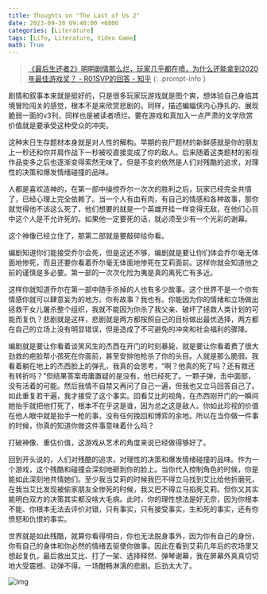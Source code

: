 ```yaml
---
title: Thoughts on "The Last of Us 2"
date: 2023-09-30 09:40:00 +0800
categories: [Literature]
tags: [Life, Literature, Video Game]
math: True
---
```


> [《最后生还者2》明明剧情那么烂，玩家几乎都在喷，为什么还能拿到2020年最佳游戏奖？ - R01SVP的回答 - 知乎](https://www.zhihu.com/question/457074050/answer/3429040544)
{: .prompt-info }

剧情和叙事本来就是挺好的，只是很多玩家玩游戏就是图个爽，想体验自己身临其境冒险闯关的感觉，根本不是来欣赏悲剧的。同样，描述蝙蝠侠内心挣扎的、展现脆弱一面的v3刊，同样也是被读者喷烂。要在游戏和真加入一点严肃的文学欣赏价值就是要承受这种受众的冲突。

这种末日生存题材本身就是对人性的解构。早期的丧尸题材的新鲜感就是你的朋友上一秒还和你并肩作战下一秒被咬直接变成了你的敌人。后来随着这类题材的影视作品变多之后也逐渐变得索然无味了。但是不变的依然是人们对残酷的追求，对理性的决策和爆发情绪碰撞的品味。

人都是喜欢造神的，在第一部中操控乔尔一次次的胜利之后，玩家已经完全共情了，已经心理上完全依赖了。当一个人有血有肉，有自己的情感和各种故事，那你就觉得他不该这么死了，他们想要的就是一个英雄开挂一样变得无敌，在他们心目中这个人是不允许死的。如果他一定要死的话，就必须至少有一个光彩的谢幕。

这个神像已经立住了，那第二部就是要敲碎给你看。

编剧知道你们能接受乔尔会死，但是这还不够，编剧就是要让你们体会乔尔毫无体面地惨死，而且还要你看着乔尔毫无体面地惨死在艾莉面前。这样你就会知道他之前的谨慎是多必要。第一部的一次次化险为夷是真的离死亡有多近。

这样你就知道乔尔在第一部中随手杀掉的人也有多少故事。这个世界不是一个你有情感你就可以肆意妄为的地方。你有故事？我也有。你能因为你的情绪和立场做出拯救干女儿屠杀整个组织，我就不能因为你杀了我父亲、破坏了拯救人类计划的可能而复仇？悲剧就是这样，悲剧就是两方都按照自己的目标做出最优选择，两方都在自己的立场上没有明显错误，但是造成了不可避免的冲突和社会福利的骤降。

编剧就是要让你看着谈笑风生的杰西在开门的时刻暴毙，就是要让你看着费了很大劲救的疤脸帮小孩死在你面前，甚至安排他枪杀了你的头目。人就是那么脆弱。我看着躺在地上的杰西脸上的弹孔，我真的会思考，“啊？他真的死了吗？还有救还有转折吗？”但结果答案毋庸置疑的是没有，他已经死了。一颗子弹，击中面部，没有活着的可能。然后我情不自禁又再问了自己一遍，但我也又立马回答自己了。如此重复若干遍，我才接受了这个事实。回看艾比的视角，在杰西刚开门的一瞬间她抬手就把他打死了，根本不在乎这是谁，因为总之这是敌人。你如此珍视的价值在他人眼中就是抬手一枪的事，没有任何挽回和博弈的余地。所以在当你做一件事的时候，你真的知道你做这件事意味着什么吗？

打破神像、重估价值，这游戏从艺术的角度来说已经做得够好了。

回到开头说的，人们对残酷的追求，对理性的决策和爆发情绪碰撞的品味。作为一个游戏，这个残酷和碰撞会深刻地砸到你的脸上。当你代入控制角色的时候，你是能如此深刻地共情她们。至少我当艾莉的时候我巴不得立马找到艾比给他折磨死，在我当艾比发现被偷家朋友全惨死的时候，我又巴不得立马掐死艾莉。但你又其实能明白双方的决策其实都没啥大毛病。此时，你的理性想法是好无奈，因为你根本不能、你根本无法去评价对错，只有事实，只有接受事实，生和死的事实，还有你愤怒和仇恨的事实。

世界就是如此残酷，就算你看得明白，你也无法脱身事外，因为你有自己的身份，你有自己的身体和你必然的情绪去驱使你做事。因此在看到艾莉几年后的农场里又想起复仇，最后救出艾比、打了一架、选择释然、弹琴谢幕，我在屏幕外真真切切地大受震撼、动弹不得。一场酣畅淋漓的悲剧。后劲太大了。

![img](https://pica.zhimg.com/80/v2-87c61af0bcb2e83a318a2f7b0f353fbd_1440w.webp?source=1def8aca)